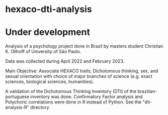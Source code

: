 # hexaco-dti-analysis
# Under development
Analysis of a psychology project done in Brazil by masters student
Christian K. Ollhoff of University of São Paulo.

Data was collected during April 2022 and February 2023.

Main Objective: Associate HEXACO traits, Dichotomous thinking, sex, and sexual
orientation with choice of major branches of science 
(e.g. exact sciences, biological sciences, humanities).

A validation of the Dichotomous Thinking Inventory (DTI) of the brazilian-portuguese
inventory was done. 
Confirmatory Factor analysis and Polychoric correlations were done in R instead of Python.
See the "dti-analysis-R" directory.